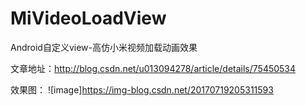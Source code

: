 # MiVideoLoadView
Android自定义view-高仿小米视频加载动画效果

文章地址：http://blog.csdn.net/u013094278/article/details/75450534

效果图：
![image]https://img-blog.csdn.net/20170719205311593
